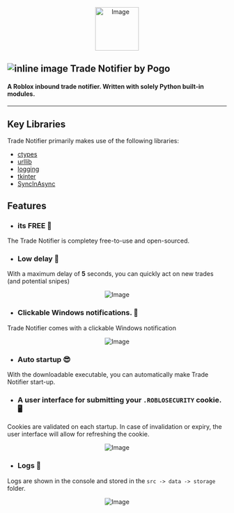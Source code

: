 <div align="center">
    <img src="https://github.com/PogoDigitalism/InboundTrades/assets/107322523/415df2c7-b185-4d9c-b3a3-42a385ad0059" alt="Image" width=100>
</div>

## ![inline image](https://github.com/PogoDigitalism/InboundTrades/assets/107322523/bb50198a-3446-4f17-8a8c-292f01bc1c9e) Trade Notifier by Pogo 
#### A Roblox inbound trade notifier. Written with solely Python built-in modules.
___

## Key Libraries
Trade Notifier primarily makes use of the following libraries:
- [ctypes](https://docs.python.org/3/library/ctypes.html#module-ctypes)
- [urllib](https://docs.python.org/3/library/urllib.html#module-urllib)
- [logging](https://docs.python.org/3/library/logging.html#module-logging)
- [tkinter](https://docs.python.org/3/library/tkinter.html)
- [SyncInAsync](https://github.com/PogoDigitalism/SyncInAsync)

## Features
- ### its FREE 🎉
The Trade Notifier is completey free-to-use and open-sourced.

- ### Low delay 🚀
With a maximum delay of **5** seconds, you can quickly act on new trades (and potential snipes)
<div align="center">
    <img src="https://github.com/PogoDigitalism/InboundTrades/assets/107322523/37db636f-f838-456a-9916-4bc40dd45b73" alt="Image">
</div>

- ### Clickable Windows notifications. 🔗
Trade Notifier comes with a clickable Windows notification
<div align="center">
    <img src="https://github.com/PogoDigitalism/InboundTrades/assets/107322523/b3a31fd4-a5db-4cc2-8ceb-5d5a7618e66b" alt="Image">
</div>

- ### Auto startup 😎
With the downloadable executable, you can automatically make Trade Notifier start-up. 

- ### A user interface for submitting your `.ROBLOSECURITY` cookie. 🖥️
Cookies are validated on each startup. In case of invalidation or expiry, the user interface will allow for refreshing the cookie.
<div align="center">
    <img src="https://github.com/PogoDigitalism/InboundTrades/assets/107322523/4d21973b-476c-4bbd-8e3b-57db1ee5e207" alt="Image">
</div>


- ### Logs 🧾
Logs are shown in the console and stored in the `src -> data -> storage` folder.

<div align="center">
    <img src="https://github.com/PogoDigitalism/InboundTrades/assets/107322523/9554eb5f-c009-445c-be43-50504eabffc2" alt="Image">
</div>
